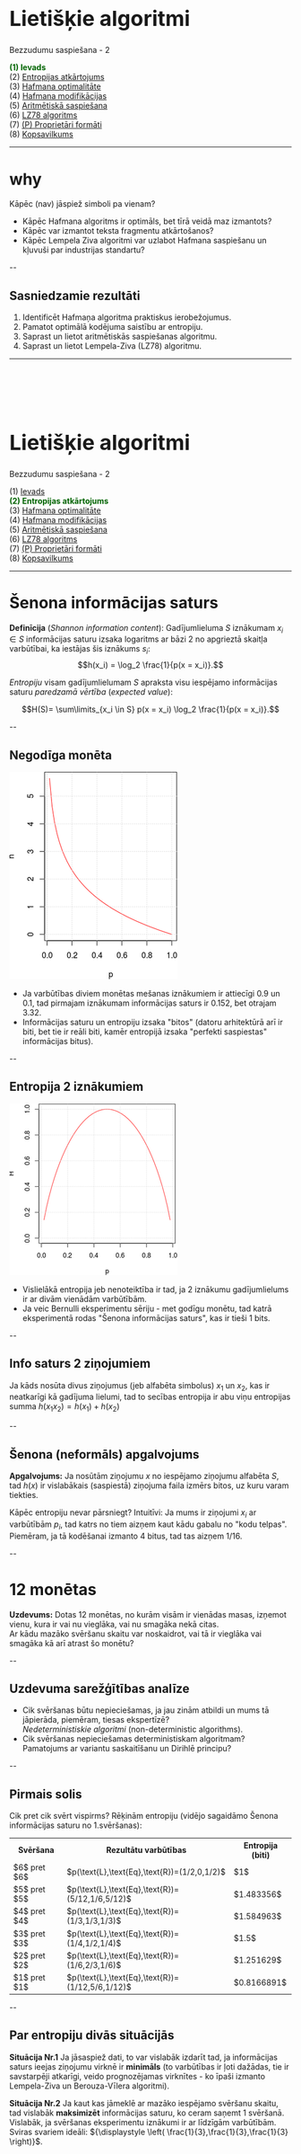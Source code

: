 # &nbsp;

<hgroup>

<h1 style="font-size:28pt">Lietišķie algoritmi</h1>

<blue>Bezzudumu saspiešana - 2</blue>

</hgroup><hgroup>

<span style="color:darkgreen">**(1) Ievads**</span>  
<span>(2) [Entropijas atkārtojums](#section-1)</span>  
<span>(3) [Hafmana optimalitāte](#section-2)</span>  
<span>(4) [Hafmana modifikācijas](#section-3)</span>  
<span>(5) [Aritmētiskā saspiešana](#section-4)</span>  
<span>(6) [LZ78 algoritms](#section-5)</span>  
<span>(7) [(P) Proprietāri formāti](#section-6)</span>  
<span>(8) [Kopsavilkums](#section-7)</span>

</hgroup>


<!--
https://en.wikipedia.org/wiki/Asymmetric_numeral_systems

Aplūkot šīs ANS kā iespēju paātrināt saspiešanu "entropijas kodiem"

PSEUDO_EOF - Hafmana kods var beigties baita vidū. Parasti pievieno īpašu simbolu (teksta beigu marķieri), 
lai saprastu, kad atkodēšana jāpārtrauc. 
https://web.stanford.edu/class/archive/cs/cs106b/cs106b.1172/assn/huffman.html

--> 


-----


# <lo-why/> why

<div class="bigWhy">
Kāpēc (nav) jāspiež simboli pa vienam? 
</div>

<div class="smallWhy">

* Kāpēc Hafmana algoritms ir optimāls, bet tīrā veidā maz izmantots?
* Kāpēc var izmantot teksta fragmentu atkārtošanos?
* Kāpēc Lempela Ziva algoritmi var uzlabot Hafmana saspiešanu un 
kļuvuši par industrijas standartu?

</div>

--

 
## <lo-theory/> Sasniedzamie rezultāti

1. Identificēt Hafmaņa algoritma praktiskus ierobežojumus.
2. Pamatot optimālā kodējuma saistību ar entropiju. 
3. Saprast un lietot aritmētiskās saspiešanas algoritmu. 
4. Saprast un lietot Lempela-Ziva (LZ78) algoritmu. 



-----

# &nbsp;

<hgroup>

<h1 style="font-size:28pt">Lietišķie algoritmi</h1>

<blue>Bezzudumu saspiešana - 2</blue>

</hgroup><hgroup>

<span>(1) [Ievads](#section)</span>  
<span style="color:darkgreen">**(2) Entropijas atkārtojums**</span>  
<span>(3) [Hafmana optimalitāte](#section-2)</span>  
<span>(4) [Hafmana modifikācijas](#section-3)</span>  
<span>(5) [Aritmētiskā saspiešana](#section-4)</span>  
<span>(6) [LZ78 algoritms](#section-5)</span>  
<span>(7) [(P) Proprietāri formāti](#section-6)</span>  
<span>(8) [Kopsavilkums](#section-7)</span>

</hgroup>


-----

# <lo-theory/> Šenona informācijas saturs

**Definīcija** (*Shannon information content*): 
Gadījumlieluma $S$ iznākumam $x_i \in S$ informācijas saturu 
izsaka logaritms ar bāzi $2$ no apgrieztā skaitļa varbūtībai, ka iestājas
šis iznākums $s_i$: 
$$h(x_i) = \log_2 \frac{1}{p(x = x_i)}.$$

<blue>*Entropiju*</blue> visam gadījumlielumam $S$ apraksta visu iespējamo informācijas
saturu *paredzamā vērtība* (*expected value*):

$$H(S)= \sum\limits_{x_i \in S} p(x = x_i) \log_2 \frac{1}{p(x = x_i)}.$$


--

## <lo-theory/> Negodīga monēta

<hgroup>

![Info content](info-content.png)

</hgroup>
<hgroup>

* Ja varbūtības diviem monētas mešanas iznākumiem ir 
attiecīgi $0.9$ un $0.1$, tad pirmajam iznākumam informācijas
saturs ir $0.152$, bet otrajam $3.32$. 
* Informācijas saturu un entropiju
izsaka "bitos" (datoru arhitektūrā arī ir
biti, bet tie ir reāli biti, kamēr entropijā izsaka 
"perfekti saspiestas" informācijas bitus).

</hgroup>

--

## <lo-theory/> Entropija 2 iznākumiem

<hgroup>

![Entropijas grafiks](entropy-graph.png)

</hgroup>
<hgroup>

* Vislielākā entropija jeb nenoteiktība ir tad, ja 
2 iznākumu gadījumlielums ir ar divām vienādām varbūtībām. 
* Ja veic Bernulli eksperimentu sēriju - met godīgu monētu, 
tad katrā eksperimentā rodas "Šenona informācijas saturs", 
kas ir tieši $1$ bits.

</hgroup>

--

## <lo-theory/> Info saturs 2 ziņojumiem

Ja kāds nosūta divus ziņojumus (jeb alfabēta simbolus) $x_1$ un 
$x_2$, kas ir neatkarīgi kā gadījuma lielumi, tad to 
secības entropija ir abu viņu entropijas summa $h(x_1x_2) = h(x_1) + h(x_2)$


--

## <lo-theory/> Šenona (neformāls) apgalvojums

**Apgalvojums:** Ja nosūtām ziņojumu $x$ no iespējamo ziņojumu 
alfabēta $S$, tad $h(x)$ ir vislabākais (saspiestā) ziņojuma faila izmērs bitos, 
uz kuru varam tiekties. 

Kāpēc entropiju nevar pārsniegt? Intuitīvi: Ja mums ir ziņojumi $x_i$ ar varbūtībām 
$p_i$, tad katrs no tiem aizņem kaut kādu gabalu no 
"kodu telpas". Piemēram, ja tā kodēšanai izmanto $4$ bitus, tad tas aizņem 
$1/16$. 


--

# <lo-sample/> 12 monētas

**Uzdevums:** Dotas $12$ monētas, no kurām visām ir vienādas masas, 
izņemot vienu, kura ir vai nu vieglāka, vai nu smagāka nekā citas.   
Ar kādu mazāko svēršanu skaitu var noskaidrot, vai tā ir vieglāka
vai smagāka kā arī atrast šo monētu?

--

## <lo-summary/> Uzdevuma sarežģītības analīze

* Cik svēršanas būtu nepieciešamas, ja jau zinām atbildi un mums tā 
jāpierāda, piemēram, tiesas ekspertīzē?  
<blue>*Nedeterministiskie algoritmi*</blue> (non-deterministic algorithms). 
* Cik svēršanas nepieciešamas deterministiskam algoritmam? 
Pamatojums ar variantu saskaitīšanu un Dirihlē principu?


--

## <lo-summary/> Pirmais solis

Cik pret cik svērt vispirms? Rēķinām entropiju (vidējo 
sagaidāmo Šenona informācijas saturu no 1.svēršanas):

<table>
<tr><th>Svēršana</th><th>Rezultātu varbūtības</th><th>Entropija (biti)</th></tr>
<tr><td>$6$ pret $6$</td><td>$p(\text{L},\text{Eq},\text{R})=(1/2,0,1/2)$</td><td>$1$</td></tr>
<tr><td>$5$ pret $5$</td><td>$p(\text{L},\text{Eq},\text{R})=(5/12,1/6,5/12)$</td><td>$1.483356$</td></tr>
<tr><td>$4$ pret $4$</td><td>$p(\text{L},\text{Eq},\text{R})=(1/3,1/3,1/3)$</td><td><red>$1.584963$</red></td></tr>
<tr><td>$3$ pret $3$</td><td>$p(\text{L},\text{Eq},\text{R})=(1/4,1/2,1/4)$</td><td>$1.5$</td></tr>
<tr><td>$2$ pret $2$</td><td>$p(\text{L},\text{Eq},\text{R})=(1/6,2/3,1/6)$</td><td>$1.251629$</td></tr>
<tr><td>$1$ pret $1$</td><td>$p(\text{L},\text{Eq},\text{R})=(1/12,5/6,1/12)$</td><td>$0.8166891$</td></tr>
</table>


--

## <lo-summary/> Par entropiju divās situācijās

<hgroup>

**Situācija Nr.1** Ja jāsaspiež dati, to var vislabāk izdarīt tad, 
ja informācijas saturs ieejas ziņojumu virknē ir <blue>**minimāls**</blue> (to varbūtības ir 
ļoti dažādas, tie ir savstarpēji atkarīgi, veido prognozējamas virknītes - 
ko īpaši izmanto Lempela-Ziva un Berouza-Vīlera algoritmi).

</hgroup>
<hgroup>

**Situācija Nr.2** Ja kaut kas jāmeklē ar mazāko iespējamo svēršanu skaitu, 
tad vislabāk <blue>**maksimizēt**</blue> informācijas saturu, ko ceram saņemt 1 svēršanā. 
Vislabāk, ja svēršanas eksperimentu iznākumi 
ir ar līdzīgām varbūtībām. Sviras svariem ideāli:
${\displaystyle \left( \frac{1}{3},\frac{1}{3},\frac{1}{3} \right)}$. 

</hgroup>



-----

# &nbsp;

<hgroup>

<h1 style="font-size:28pt">Lietišķie algoritmi</h1>

<blue>Bezzudumu saspiešana - 2</blue>

</hgroup><hgroup>

<span>(1) [Ievads](#section)</span>  
<span>(2) [Entropijas atkārtojums](#section-1)</span>  
<span style="color:darkgreen">**(3) Hafmana optimalitāte**</span>  
<span>(4) [Hafmana modifikācijas](#section-3)</span>  
<span>(5) [Aritmētiskā saspiešana](#section-4)</span>  
<span>(6) [LZ78 algoritms](#section-5)</span>  
<span>(7) [(P) Proprietāri formāti](#section-6)</span>  
<span>(8) [Kopsavilkums](#section-7)</span>

</hgroup>


-----

# <lo-theory/> Entropija kā saspiežamības robeža


**Teorēma:** Katrai ziņojumu kopai $S$ ar zināmu varbūtību sadalījumu 
un optimālu prefiksu kodējumu $C$:
$$\ell_a(C) \leq H(S) + 1.$$

**Sekas:** Tā kā Hafmana algoritms rada optimālo
(vai vienu no optimālajiem) prefiksu kodējumu - sal. 
[iepriekšējo nodarbību](../tale-algorithms-lossless-part1/content.html#/hafmana-koka-optimalitāte), tad 
arī Hafmana kodējumam $C^{\ast}$ ir spēkā: 
$$\ell_a(C^{\ast}) \leq H(S) + 1.$$


--

## <lo-theory/> Krafta-Makmilana nevienādība

**Teorēma:** (*Kraft-McMillan Inequality*) 
Dots prefiksu kods $C = \{ (x_1,w_1),\ldots,(x_n,w_n)\}$, tad
$$\sum\limits_{(x_i,w_i) \in C} 2^{-\ell(w_i)} \leq 1.$$

Un arī otrādi: Ja ir doti vairāki kodējumu garumi $l_i$, kas
apmierina $\sum 2^{-l_i} \leq 1$, tad no tiem var uzbūvēt
prefiksu koku, kur katram garumam $l_i$ atbilst lapa šajā kokā, kuras
dziļums ir tieši $l_i$. 


--

## <lo-theory/> Nevar kodēt labāk par entropiju

**Teorēma:** 
Katrai ziņojumu kopai $S$ ar zināmu varbūtību sadalījumu un 
viennozīmīgi atkodējamu kodējumu $C$ ir spēkā nevienādība:
$$H(S) \leq l_a(C).$$


--

## <lo-summary/> Pierādījums ar nevienādību ķēdīti

<!--
Katram ziņojumam $x \in S$ ar $\ell(s)$ apzīmējam $s$ kodavārda garumu 
(atbilstoši kodējumam $C$). 
-->

$$H(S) − \ell_a(C) = \sum\limits_{s \in S} p(s)  \log_2 \frac{1}{p(s)} - 
\sum\limits_{s \in S} p(s)\ell(s) =$$
$$= \sum\limits_{s \in S} p(s) \left( \log_2 \frac{1}{p(s)} - \log_2 2^{\ell(s)} \right) = $$
$$=\sum\limits_{s \in S} p(s) \log_2 \frac{ 2^{-\ell(s)}}{p(s)} \leq $$
$$ \leq \log_2 \sum_{s \in S} 2^{-\ell(s)} \leq 0.$$

--

## <lo-yellow/> Pēdējais pārveidojums ķēdītē

Kādēļ ir spēkā nevienādība?
$$\sum\limits_{s \in S} p(s) \log_2 \frac{ 2^{-\ell(s)}}{p(s)} \leq 
\log_2 \sum_{s \in S} 2^{-\ell(s)}$$

--

## <lo-yellow/> Jensena nevienādība

**Jensena nevienādība:** Dota `$f(x)$` divreiz nepārtraukti diferencējama
funkcija intervālā `$[a;b]$` un šajā intervālā `$f''(x) \leq 0$`, t.i. 
$f(x)$ grafiks ir izliekts uz augšu. 
Doti arī $n$ skaitļi `$x_1,x_2,\ldots,x_n \in [a;b]$` un 
svari `$p_1,p_2,\ldots,p_n$`, kuru summa ir $1$. Tad ir spēkā nevienādība:

`$$p_1f(x_1) + p_2f(x_2) + \ldots + p_nf(x_n) \leq f \left( p_1x_1 + \ldots p_nx_n \right).$$`


-----

# &nbsp;

<hgroup>

<h1 style="font-size:28pt">Lietišķie algoritmi</h1>

<blue>Bezzudumu saspiešana - 2</blue>

</hgroup><hgroup>

<span>(1) [Ievads](#section)</span>  
<span>(2) [Entropijas atkārtojums](#section-1)</span>  
<span>(3) [Hafmana optimalitāte](#section-2)</span>  
<span style="color:darkgreen">**(4) Hafmana modifikācijas**</span>  
<span>(5) [Aritmētiskā saspiešana](#section-4)</span>  
<span>(6) [LZ78 algoritms](#section-5)</span>  
<span>(7) [(P) Proprietāri formāti](#section-6)</span>  
<span>(8) [Kopsavilkums](#section-7)</span>

</hgroup>


-----

# <lo-theory/> Simbolu grupēšana

**Piemērs:** Negodīgās monētas alfabēts $S = \{ A,B \}$ ar varbūtībām
$p(A) = 0.9$ un $p(B) = 0.1$.

* Kodējot pa vienam simbolam, iegūstam vidējo koda garumu $\ell_a(C) = 1$, 
kaut arī entropija $H(S) = 0.4689956$. 

* Kodējot pa diviem simboliem: $T = \{ AA,AB,BA,BB \}$ ar 
varbūtībām $\{ 0.81, 0.09, 0.09,0.01 \}$, vidējais koda garums Hafmana
kodam ir 
$$\ell_a(C_2) = 1 \cdot 0.81 + 2\cdot 0.09 + 3\cdot 0.09 + 3 \cdot 0.01 = 1.29/2 = 0.645.$$


--

## <lo-theory/> Prediktīva kodēšana

* Parasti nevajag aplūkot pilnu Dekarta reizinājumu $S \times S$, ko 
veido **visi** iespējamie simbolu pārīši $(s_i,s_j)$, jo ne katri 
divi (vai trīs, četri, utt.) simboli mēdz atrasties blakus.
* Visu simbolu pāru kodēšana ir laba blēdīgajām monētām
(un to radītajai Bernulli eksperimentu virknei, kur 1 eksperimenta
sadalījums ir $\{ p, 1-p \}$). 
* Pirmais tuvinājums reāliem tekstiem ir *Markova ķēdes* (nākamā 
simbola varbūtības sadalījumu nosaka iepriekšējais simbols). 

--

## <lo-theory/>  "Trie" koki

<hgroup>

![Trie koks](trie-koks.png)

"Trie" ir koks, kura virsotnēs glabājas
simbolu virknes. Bērnu virsotnēs
virknes ir par vienu garākas nekā vecākiem.

</hgroup>
<hgroup>

* PPM (*Prediction by Partial Matching*) ir saspiešanas algoritmu 
paveids, kas garam tekstam izmanto iepriekšējos $k$ simbolus, lai 
noteiktu nosacīto varbūtību nākamajam simbolam. 
* Dabīgas valodas tekstus var saspiest ļoti labi, 
bet šie algoritmi parasti izveido milzīgas datu struktūras.

</hgroup>

-----

# &nbsp;

<hgroup>

<h1 style="font-size:28pt">Lietišķie algoritmi</h1>

<blue>Bezzudumu saspiešana - 2</blue>

</hgroup><hgroup>

<span>(1) [Ievads](#section)</span>  
<span>(2) [Entropijas atkārtojums](#section-1)</span>  
<span>(3) [Hafmana optimalitāte](#section-2)</span>  
<span>(4) [Hafmana modifikācijas](#section-3)</span>  
<span style="color:darkgreen">**(5) Aritmētiskā saspiešana**</span>  
<span>(6) [LZ78 algoritms](#section-5)</span>  
<span>(7) [(P) Proprietāri formāti](#section-6)</span>  
<span>(8) [Kopsavilkums](#section-7)</span>

</hgroup>



-----


# <lo-theory/> Aritmētiskā saspiešana

* Kāpēc lietot aritmētisko kodēšanu? 
* Ja ziņojumu telpā ir jocīgas varbūtības, tad Hafmana kodi (kas dala
kodu telpas "nekustamo īpašumu" gabalos pa $1/2$, $1/4$ utt.)
iznieko daudz vietas. 
* Neizmantojam to, ka dažu ziņojumu informācijas saturs 
ir daudz mazāks par $1$. 

**Jautājums:** Kā nosūtīt informācijas saturu, kas ir 0.4 biti?  
**Aritmētiskās saspiešanas ideja:** Griežam kodu telpu tādos gabalos, kā mums vajag
(un bitos iekodējam tikai pašās beigās).


--

## <lo-theory/> Algoritma apraksts

**Ievade:** Alfabēts un tā varbūtību sadalījums. Ziņojumu virkne šajā alfabētā.   
**Izvade:** Intervāls $I \subseteq [0;1]$ (pietiek nosūtīt skaitli no šī 
intervāla). 

* Ir $m$ ziņojumi $\{ 1,\ldots,m \}$. To varbūtības
ir $\{p(1),\ldots , p(m)\}$, kuru summa ir $1$. 
* Apzīmējam *kumulatīvās varbūtības*: 
$$f(j) = \sum\limits_{i=1}^{j-1} p(i),\;\;j=1,\ldots,m.$$


--

## <lo-summary/> Pirmais intervāls

Dota ziņojumu virkne $x_1,x_2,\ldots,x_k \in \{ 1,\ldots,m \}$.  
Veidojam intervālu virkni: 
$$[0;1] \supset [l_1;l_1+s_1) \supset [l_2;l_2+s_2) \supset \ldots \supset [l_k; l_k+s_k).$$

1.intervāls: $[l_1;l_1 + s_1) = \left[ f(x_1);p(x_1) \right)$.  
Intervāliem $2,\ldots,k$ apzīmējam:  
$$\left\{
\begin{array}{l}
l_i = l_{i-1} + f(x_i) \cdot s_{i-1}\\
s_i = s_{i-1} \cdot p(x_i)
\end{array} \right.$$


--

## <lo-theory/> Piemērs


<hgroup>

![Iekodēts babc](arithmetic-babc.png)

</hgroup>

<hgroup style="font-size:70%"> 

* Alfabētā ir 3 burti $a,b,c$. Varbūtības ir attiecīgi $0.2, 0.5, 0.3$
(entropija viena burta nosūtīšanai būs $1.485475$)
* Piemērā parādīts, ka <blue>`babc`</blue> atbilst intervāls $[.255, .27)$.
* Galīga bināra daļa šajā intervālā: 
<red>`.0100001`</red> jeb $[33/128,34/128) \subseteq [.255, .27)$.
* $4$ ziņojumu virknītes nosūtīšanai iztērējām $7$ bitus
(vidēji $1.75$ biti uz vienu ziņojumu).

**Jautājums:** Vai robežā nosūtīto bitu daudzums pret ziņojuma garumu tieksies uz 
entropiju $1.485475$. Kāpēc?

</hgroup>


--

## <lo-theory/> Intervālu nosūtīšana

* Ja dots intervāls ar garumu $s$, tad tā iekšienē 
var atrast skaitli, kura binārajā pierakstā ir 
ne vairāk kā $-\left\lceil \log_2 s \right\rceil$ biti.
* Gribam sūtīt tikai vienu skaitli. Lai saprastu, cik garš ir 
tā intervāls, interpretējam, teiksim $.010$ nevis vienkārši 
kā $1/4$, bet kā intervālu $[1/4, 3/8)$. 
* Nepazaudējot vairāk kā 1-2 bitus, varam izveidot šādu 
intervālu $[k/2^n,(k+1)/2^n)$, kurš atradīsies stingri iekšpusē 
tam $I$, ko dod aritmētiskais kods.

## <lo-theory/> Aritmētiskā koda īpatnības

* Aritmētiskā koda algoritmus jābūvē vai nu relatīvi nelielām ziņojumu 
kopām (kur mums pietiek ar floating aritmētiku), vai arī
jāizveido tuvinājums, kur reālos skaitļus tuvina ar veseliem skaitļiem. 

Sk arī 21.lpp. no teksta
[G.Blelloch. Introduction to Data Compression](https://www.cs.cmu.edu/~guyb/realworld/compression.pdf) 
- ar veseliem skaitļiem tuvināts aritmētiskās kodēšanas algoritms.


-----

# &nbsp;

<hgroup>

<h1 style="font-size:28pt">Lietišķie algoritmi</h1>

<blue>Bezzudumu saspiešana - 2</blue>

</hgroup><hgroup>

<span>(1) [Ievads](#section)</span>  
<span>(2) [Entropijas atkārtojums](#section-1)</span>  
<span>(3) [Hafmana optimalitāte](#section-2)</span>  
<span>(4) [Hafmana modifikācijas](#section-3)</span>  
<span>(5) [Aritmētiskā saspiešana](#section-4)</span>  
<span style="color:darkgreen">**(6) LZ78 algoritms**</span>  
<span>(7) [(P) Proprietāri formāti](#section-6)</span>  
<span>(8) [Kopsavilkums](#section-7)</span>

</hgroup>


-----

# <lo-sample/> Piemērs labai saspiešanai ar LZ78


Nejauša pastaiga pa Markova ķēdi ar $3$ stāvokļiem:

![Markova ķēde](markov-chain.png)


$18$ burtu virknīte, sākot ar $A$:  
<blue>`ABCABCBCAAABCABBAB`</blue>


::: notes

sample(1:4,size=17, replace=TRUE)  
[1] 3 3 1 2 3 4 3 2 1 1 4 4 2 3 2 1 4

:::


-----

# <lo-theory> LZ78 iekodēšanas pseidokods

Sākumā vārdnīcā jau atrodas visi simboli. Tad tai pievieno 
garākas virknītes:

![LZ78 iekodēšana](LZ78-encode.png)


--

## <lo-sample/> LZ78 iekodēšanas piemērs

<div style="font-size:70%">

Kodējam augšminēto <blue>`ABCABCBCAAABCABBAB`</blue>

<table>
<tr><th>Solis</th><th>w</th><th>k</th><th>Izvade</th><th>Pievieno vārdnīcai</th></tr>
<tr><td>1</td><td>A</td><td>B</td><td>A</td><td>AB</td></tr>
<tr><td>2</td><td>B</td><td>C</td><td>B</td><td>BC</td></tr>
<tr><td>3</td><td>C</td><td>A</td><td>C</td><td>CA</td></tr>
<tr><td>4</td><td>AB</td><td>C</td><td>AB → 1</td><td>ABC</td></tr>
<tr><td>5</td><td>C</td><td>B</td><td>C</td><td>CB</td></tr>
<tr><td>6</td><td>BC</td><td>A</td><td>BC → 2</td><td>BCA</td></tr>
<tr><td>7</td><td>A</td><td>A</td><td>A</td><td>AA</td></tr>
<tr><td>8</td><td>AA</td><td>B</td><td>AA → 7</td><td>AAB</td></tr>
<tr><td>9</td><td>BCA</td><td>B</td><td>BCA</td><td>BCAB</td></tr>
<tr><td>10</td><td>B</td><td>B</td><td>B</td><td>BB</td></tr>
<tr><td>11</td><td>B</td><td>A</td><td>B</td><td>BA</td></tr>
<tr><td>12</td><td>AB</td><td>`EOF`</td><td>AB → 1</td><td>-</td></tr>
</table>

LZ78 iekodējums ir `A.B.C.AB.C.BC.A.AA.BCA.B.B.AB`  
Aizstājam virknes ar soļiem, kur tās iesprauda vārdnīcā:  
<red>`A.B.C.1.C.2.A.7.6.B.B.1`</red>

</div>


-----

# <lo-theory> LZ78 atkodēšanas pseidokods

![LZ78 atkodēšana](LZ78-decode.png)


--

## <lo-sample/> LZ78 atkodēšanas piemērs

**Piemērs:** Izmantot LZ78, lai atkodētu 
virknīti: <red>`A.B.C.1.3.2.D.4.1.A`</red>

Ja atkodēšana veikta pareizi, vajadzētu 
sanākt <blue>`A.B.C.AB.CA.BC.D.ABC.AB.A`</blue>.


-----

# &nbsp;

<hgroup>

<h1 style="font-size:28pt">Lietišķie algoritmi</h1>

<blue>Bezzudumu saspiešana - 2</blue>

</hgroup><hgroup>

<span>(1) [Ievads](#section)</span>  
<span>(2) [Entropijas atkārtojums](#section-1)</span>  
<span>(3) [Hafmana optimalitāte](#section-2)</span>  
<span>(4) [Hafmana modifikācijas](#section-3)</span>  
<span>(4) [Aritmētiskā saspiešana](#section-4)</span>  
<span>(6) [LZ78 algoritms](#section-5)</span>  
<span style="color:darkgreen">**(7) (P) Proprietāri formāti**</span>  
<span>(8) [Kopsavilkums](#section-7)</span>

</hgroup>




-----

# <lo-yellow/> Pasaka: Kur lieto LZ saimes algoritmus

* Gzip, ZIP un V.42bis (modēmos lietots protokols) balstās uz LZ77. 
* Unix `compress`, un GIF formāti izmanto LZ78.
* *"LZ78 was covered by U.S. Patent 4,464,650 by Lempel, Ziv, Cohn, and Eastman, assigned to Sperry Corporation, later Unisys Corporation, filed on August 10, 1981. Two US patents were issued for the LZW algorithm: U.S. Patent 4,814,746 by Victor S. Miller and Mark N. Wegman and assigned to IBM, originally filed on June 1, 1983, and U.S. Patent 4,558,302 by Welch, assigned to Sperry Corporation, later Unisys Corporation, filed on June 20, 1983."*
(sk. [LZW Patents](https://en.wikipedia.org/wiki/Lempel%E2%80%93Ziv%E2%80%93Welch#Patents))

--

## <lo-yellow/> Patenti saistībā ar saspiešanu

* GIF (Unisys patents beidzās ap 2004.g.). Radās aizstājējformāts PNG - tāda
pati bezzudumu saspiesta rastra grafika (tika pievienota "alpha-transparency"). 
* MP3 (patenti ASV beidzās ap 2017.g.). Radās OGG Vorbis formāti skaņai un 
video. 
* [MP3 patentu beigas: 23.aprīlis 2017.g.](https://www.audioblog.iis.fraunhofer.com/mp3-software-patents-licenses)

--

## <lo-yellow/> Praktiskās sekas

* Galalietotājam šie formāti arvien bijuši brīvi, bet dzelžu vai 
programmatūras ražotājiem, kuri no tiem atvasina komerciālus produktus, 
reizēm bija jāmaksā - turklāt patentu tiesības (MP3 gadījumā) bija 
samudžinātas (pamatos Technicolor and Fraunhofer).
* Debian Linux papildu repozitoriji.


-----

# &nbsp;

<hgroup>

<h1 style="font-size:28pt">Lietišķie algoritmi</h1>

<blue>Bezzudumu saspiešana - 2</blue>

</hgroup><hgroup>

<span>(1) [Ievads](#section)</span>  
<span>(2) [Entropijas atkārtojums](#section-1)</span>  
<span>(3) [Hafmana optimalitāte](#section-2)</span>  
<span>(4) [Hafmana modifikācijas](#section-3)</span>  
<span>(5) [Aritmētiskā saspiešana](#section-4)</span>  
<span>(6) [LZ78 algoritms](#section-5)</span>  
<span>(7) [(P) Proprietāri formāti](#section-6)</span>  
<span style="color:darkgreen">**(8) Kopsavilkums**</span>

</hgroup>


-----

# <lo-theory/> Ko darījām šajā nodarbībā?

1. Aplūkojām informācijas saturu un entropiju vairākos kontekstos
2. Pamatojām, ka Hafmana kods (kā optimāls kods ar min. vidējo garumu) nevar
saspiest labāk par entropiju. 
3. Aplūkojām dažas Hafmana algoritma modifikācijas (simbolu grupēšanu un 
PPM)
4. Lietojām aritmētisko saspiešanu saspiešanai un atspiešanai.
5. Iesākām apspriest Lempela Ziva algoritmus.


-----

# <lo-theory/> Atsauces

* [G.Blelloch. Introduction to Data Compression](https://www.cs.cmu.edu/~guyb/realworld/compression.pdf) - 
Pamatots Hafmana algoritms un apgalvojumi par entropiju.
* [Lecture 2: Entropy and Data Compression (I): Introduction to Compression, Inf.Theory and Entropy](https://www.youtube.com/watch?v=y5VdtQSqiAI) Kembridžas lekcija par informācijas teoriju nr.2. 






